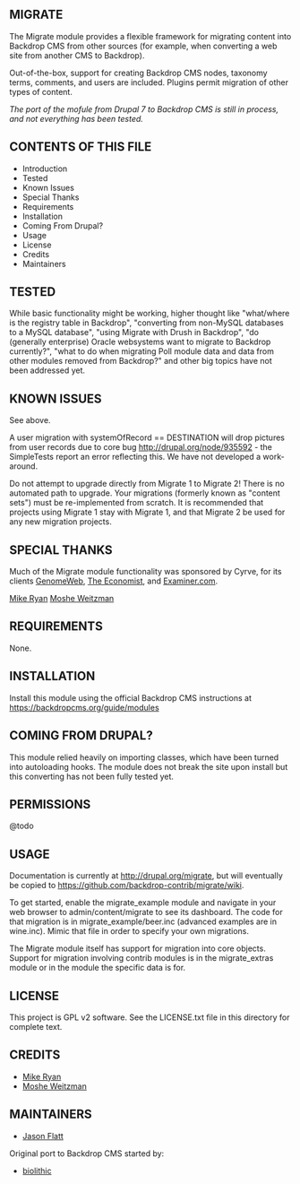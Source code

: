 MIGRATE
-------

The Migrate module provides a flexible framework for migrating content into
Backdrop CMS from other sources (for example, when converting a web site from
another CMS to Backdrop).

Out-of-the-box, support for creating Backdrop CMS nodes, taxonomy terms,
comments, and users are included. Plugins permit migration of other types of
content.

*The port of the mofule from Drupal 7 to Backdrop CMS is still in process, and
not everything has been tested.*


CONTENTS OF THIS FILE
---------------------

 - Introduction
 - Tested
 - Known Issues
 - Special Thanks
 - Requirements
 - Installation
 - Coming From Drupal?
 - Usage
 - License
 - Credits
 - Maintainers


TESTED
------

While basic functionality might be working, higher thought like "what/where is
the registry table in Backdrop", "converting from non-MySQL databases to a MySQL
database", "using Migrate with Drush in Backdrop", "do (generally enterprise)
Oracle websystems want to migrate to Backdrop currently?", "what to do when
migrating Poll module data and data from other modules removed from Backdrop?"
and other big topics have not been addressed yet.


KNOWN ISSUES
------------

See above.

A user migration with systemOfRecord == DESTINATION will drop pictures from user
records due to core bug http://drupal.org/node/935592 - the SimpleTests report
an error reflecting this. We have not developed a work-around.

Do not attempt to upgrade directly from Migrate 1 to Migrate 2! There is no
automated path to upgrade. Your migrations (formerly known as "content sets")
must be re-implemented from scratch. It is recommended that projects using
Migrate 1 stay with Migrate 1, and that Migrate 2 be used for any new migration
projects.


SPECIAL THANKS
--------------

Much of the Migrate module functionality was sponsored by Cyrve, for its clients
[GenomeWeb](http://www.genomeweb.com),
[The Economist](http://www.economist.com), and
[Examiner.com](http://www.examiner.com).

[Mike Ryan](http://drupal.org/user/4420)
[Moshe Weitzman](http://drupal.org/user/23)


REQUIREMENTS
------------

None.


INSTALLATION
------------

Install this module using the official Backdrop CMS instructions at
https://backdropcms.org/guide/modules


COMING FROM DRUPAL?
-------------------

This module relied heavily on importing classes, which have been turned into
autoloading hooks. The module does not break the site upon install but this
converting has not been fully tested yet.


PERMISSIONS
-----------

@todo


USAGE
-----

Documentation is currently at http://drupal.org/migrate, but will eventually be
copied to https://github.com/backdrop-contrib/migrate/wiki.

To get started, enable the migrate_example module and navigate in your web
browser to admin/content/migrate to see its dashboard. The code for that
migration is in migrate_example/beer.inc (advanced examples are in wine.inc).
Mimic that file in order to specify your own migrations.

The Migrate module itself has support for migration into core objects. Support
for migration involving contrib modules is in the migrate_extras module or in
the module the specific data is for.


LICENSE
-------

This project is GPL v2 software. See the LICENSE.txt file in this directory for
complete text.


CREDITS
-----------

- [Mike Ryan](http://drupal.org/user/4420)
- [Moshe Weitzman](http://drupal.org/user/23)


MAINTAINERS
-----------

- [Jason Flatt](https://github.com/oadaeh)

Original port to Backdrop CMS started by:

- [biolithic](https://github.com/biolithic)

